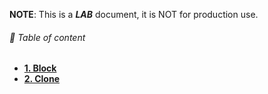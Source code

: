 **NOTE**: This is a ***LAB*** document, it is NOT for production use.


###### 🌈 Table of content
- [**1. Block**](./docs/block.md)
- [**2. Clone**](./docs/clone.md)
